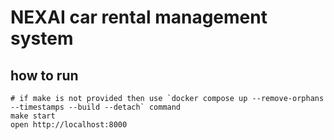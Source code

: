 # NEXAI car rental management system

## how to run
```shell
# if make is not provided then use `docker compose up --remove-orphans --timestamps --build --detach` command
make start
open http://localhost:8000
```